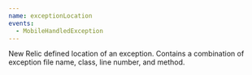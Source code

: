 ```yaml
---
name: exceptionLocation
events:
  - MobileHandledException
---
```


New Relic defined location of an exception. Contains a combination of exception file name, class, line number, and method.